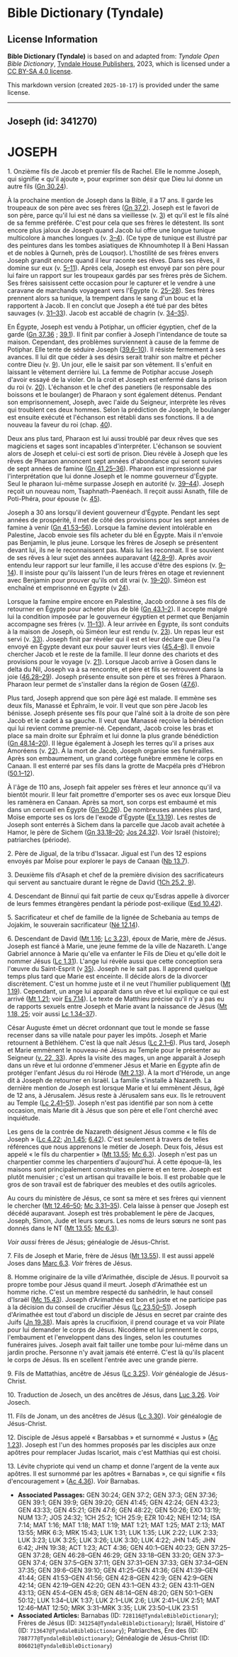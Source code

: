 # Bible Dictionary (Tyndale)

## License Information

**Bible Dictionary (Tyndale)** is based on and adapted from: _Tyndale Open Bible Dictionary_, [Tyndale House Publishers](https://tyndaleopenresources.com/), 2023, which is licensed under a [CC BY-SA 4.0 license](https://creativecommons.org/licenses/by-sa/4.0/legalcode.en).

This markdown version (created `2025-10-17`) is provided under the same license.



--------------------------------

## Joseph (id: 341270)

JOSEPH
======

1\. Onzième fils de Jacob et premier fils de Rachel. Elle le nomme Joseph, qui signifie « qu'il ajoute », pour exprimer son désir que Dieu lui donne un autre fils ([Gn 30\.24](https://ref.ly/Gen30:24)).

À la prochaine mention de Joseph dans la Bible, il a 17 ans. Il garde les troupeaux de son père avec ses frères ([Gn 37\.2](https://ref.ly/Gen37:2)). Joseph est le favori de son père, parce qu'il lui est né dans sa vieillesse (v. [3](https://ref.ly/Gen37:3)) et qu'il est le fils aîné de sa femme préférée. C'est pour cela que ses frères le détestent. Ils sont encore plus jaloux de Joseph quand Jacob lui offre une longue tunique multicolore à manches longues (v. [3–4](https://ref.ly/Gen37:3-Gen37:4)). (Ce type de tunique est illustré par des peintures dans les tombes asiatiques de Khnoumhotep II à Beni Hassan et de nobles à Qurneh, près de Louqsor). L'hostilité de ses frères envers Joseph grandit encore quand il leur raconte ses rêves. Dans ses rêves, il domine sur eux (v. [5–11](https://ref.ly/Gen37:5-Gen37:11)). Après cela, Joseph est envoyé par son père pour lui faire un rapport sur les troupeaux gardés par ses frères près de Sichem. Ses frères saisissent cette occasion pour le capturer et le vendre à une caravane de marchands voyageant vers l'Égypte (v. [25–28](https://ref.ly/Gen37:25-Gen37:28)). Ses frères prennent alors sa tunique, la trempent dans le sang d'un bouc et la rapportent à Jacob. Il en conclut que Joseph a été tué par des bêtes sauvages (v. [31–33](https://ref.ly/Gen37:31-Gen37:33)). Jacob est accablé de chagrin (v. [34–35](https://ref.ly/Gen37:34-Gen37:35)).

En Égypte, Joseph est vendu à Potiphar, un officier égyptien, chef de la garde ([Gn 37\.36](https://ref.ly/Gen37:36) ; [39\.1](https://ref.ly/Gen39:1)). Il finit par confier à Joseph l'intendance de toute sa maison. Cependant, des problèmes surviennent à cause de la femme de Potiphar. Elle tente de séduire Joseph ([39\.6–10](https://ref.ly/Gen39:6-Gen39:10)). Il résiste fermement à ses avances. Il lui dit que céder à ses désirs serait trahir son maître et pécher contre Dieu (v. [9](https://ref.ly/Gen39:9)). Un jour, elle le saisit par son vêtement. Il s'enfuit en laissant le vêtement derrière lui. La femme de Potiphar accuse Joseph d'avoir essayé de la violer. On la croit et Joseph est enfermé dans la prison du roi (v. [20](https://ref.ly/Gen39:20)). L'échanson et le chef des panetiers (le responsable des boissons et le boulanger) de Pharaon y sont également détenus. Pendant son emprisonnement, Joseph, avec l'aide du Seigneur, interprète les rêves qui troublent ces deux hommes. Selon la prédiction de Joseph, le boulanger est ensuite exécuté et l'échanson est rétabli dans ses fonctions. Il a de nouveau la faveur du roi (chap. [40](https://ref.ly/Gen40:1-Gen40:23)).

Deux ans plus tard, Pharaon est lui aussi troublé par deux rêves que ses magiciens et sages sont incapables d'interpréter. L'échanson se souvient alors de Joseph et celui\-ci est sorti de prison. Dieu révèle à Joseph que les rêves de Pharaon annoncent sept années d'abondance qui seront suivies de sept années de famine ([Gn 41\.25–36](https://ref.ly/Gen41:25-Gen41:36)). Pharaon est impressionné par l'interprétation que lui donne Joseph et le nomme gouverneur d'Égypte. Seul le pharaon lui\-même surpasse Joseph en autorité (v. [39–44](https://ref.ly/Gen41:39-Gen41:44)). Joseph reçoit un nouveau nom, Tsaphnath\-Paenéach. Il reçoit aussi Asnath, fille de Poti\-Phéra, pour épouse (v. [45](https://ref.ly/Gen41:45)).

Joseph a 30 ans lorsqu'il devient gouverneur d'Égypte. Pendant les sept années de prospérité, il met de côté des provisions pour les sept années de famine à venir ([Gn 41\.53–56](https://ref.ly/Gen41:53-Gen41:56)). Lorsque la famine devient intolérable en Palestine, Jacob envoie ses fils acheter du blé en Égypte. Mais il n'envoie pas Benjamin, le plus jeune. Lorsque les frères de Joseph se présentent devant lui, ils ne le reconnaissent pas. Mais lui les reconnait. Il se souvient de ses rêves à leur sujet des années auparavant ([42\.8–9](https://ref.ly/Gen42:8-Gen42:9)). Après avoir entendu leur rapport sur leur famille, il les accuse d'être des espions (v. [9–14](https://ref.ly/Gen42:9-Gen42:14)). Il insiste pour qu'ils laissent l'un de leurs frères en otage et reviennent avec Benjamin pour prouver qu'ils ont dit vrai (v. [19–20](https://ref.ly/Gen42:19-Gen42:20)). Siméon est enchaîné et emprisonné en Égypte (v [24](https://ref.ly/Gen42:24)).

Lorsque la famine empire encore en Palestine, Jacob ordonne à ses fils de retourner en Égypte pour acheter plus de blé ([Gn 43\.1–2](https://ref.ly/Gen43:1-Gen43:2)). Il accepte malgré lui la condition imposée par le gouverneur égyptien et permet que Benjamin accompagne ses frères (v. [11–13](https://ref.ly/Gen43:11-Gen43:13)). À leur arrivée en Égypte, ils sont conduits à la maison de Joseph, où Siméon leur est rendu (v. [23](https://ref.ly/Gen43:23)). Un repas leur est servi (v. [33](https://ref.ly/Gen43:33)). Joseph finit par révéler qui il est et leur déclare que Dieu l'a envoyé en Égypte devant eux pour sauver leurs vies ([45\.4–8](https://ref.ly/Gen45:4-Gen45:8)). Il envoie chercher Jacob et le reste de la famille. Il leur donne des chariots et des provisions pour le voyage (v. [21](https://ref.ly/Gen45:21)). Lorsque Jacob arrive à Gosen dans le delta du Nil, Joseph va à sa rencontre, et père et fils se retrouvent dans la joie ([46\.28–29](https://ref.ly/Gen46:28-Gen46:29)). Joseph présente ensuite son père et ses frères à Pharaon. Pharaon leur permet de s'installer dans la région de Gosen ([47\.6](https://ref.ly/Gen47:6)).

Plus tard, Joseph apprend que son père âgé est malade. Il emmène ses deux fils, Manassé et Éphraïm, le voir. Il veut que son père Jacob les bénisse. Joseph présente ses fils pour que l'aîné soit à la droite de son père Jacob et le cadet à sa gauche. Il veut que Manassé reçoive la bénédiction qui lui revient comme premier\-né. Cependant, Jacob croise les bras et place sa main droite sur Éphraïm et lui donne la plus grande bénédiction ([Gn 48\.14–20](https://ref.ly/Gen48:14-Gen48:20)). Il lègue également à Joseph les terres qu'il a prises aux Amoréens (v. [22](https://ref.ly/Gen48:22)). À la mort de Jacob, Joseph organise ses funérailles. Après son embaumement, un grand cortège funèbre emmène le corps en Canaan. Il est enterré par ses fils dans la grotte de Macpéla près d'Hébron ([50\.1–12](https://ref.ly/Gen50:1-Gen50:12)).

À l'âge de 110 ans, Joseph fait appeler ses frères et leur annonce qu'il va bientôt mourir. Il leur fait promettre d'emporter ses os avec eux lorsque Dieu les ramènera en Canaan. Après sa mort, son corps est embaumé et mis dans un cercueil en Égypte ([Gn 50\.26](https://ref.ly/Gen50:26)). De nombreuses années plus tard, Moïse emporte ses os lors de l'exode d'Égypte ([Ex 13\.19](https://ref.ly/Exod13:19)). Les restes de Joseph sont enterrés à Sichem dans la parcelle que Jacob avait achetée à Hamor, le père de Sichem ([Gn 33\.18–20](https://ref.ly/Gen33:18-Gen33:20); [Jos 24\.32](https://ref.ly/Josh24:32)). *Voir* Israël (histoire); patriarches (période).

2\. Père de Jigual, de la tribu d'Issacar. Jigual est l'un des 12 espions envoyés par Moïse pour explorer le pays de Canaan ([Nb 13\.7](https://ref.ly/Num13:7)).

3\. Deuxième fils d'Asaph et chef de la première division des sacrificateurs qui servent au sanctuaire durant le règne de David ([1Ch 25\.2, 9](https://ref.ly/1Chr25:2,1Chr25:9)).

4\. Descendant de Binnuï qui fait partie de ceux qu'Esdras appelle à divorcer de leurs femmes étrangères pendant la période post\-exilique ([Esd 10\.42](https://ref.ly/Ezra10:42)).

5\. Sacrificateur et chef de famille de la lignée de Schebania au temps de Jojakim, le souverain sacrificateur ([Né 12\.14](https://ref.ly/Neh12:14)).

6\. Descendant de David ([Mt 1\.16](https://ref.ly/Matt1:16); [Lc 3\.23](https://ref.ly/Luke3:23)), époux de Marie, mère de Jésus. Joseph est fiancé à Marie, une jeune femme de la ville de Nazareth. L'ange Gabriel annonce à Marie qu'elle va enfanter le Fils de Dieu et qu'elle doit le nommer Jésus ([Lc 1\.31](https://ref.ly/Luke1:31)). L'ange lui révèle aussi que cette conception sera l'œuvre du Saint\-Esprit (v [35](https://ref.ly/Luke1:35)). Joseph ne le sait pas. Il apprend quelque temps plus tard que Marie est enceinte. Il décide alors de la divorcer discrètement. C'est un homme juste et il ne veut l'humilier publiquement ([Mt 1\.19](https://ref.ly/Matt1:19)). Cependant, un ange lui apparaît dans un rêve et lui explique ce qui est arrivé ([Mt 1\.21](https://ref.ly/Matt1:21); voir [Es 7\.14](https://ref.ly/Isa7:14)). Le texte de Matthieu précise qu'il n'y a pas eu de rapports sexuels entre Joseph et Marie avant la naissance de Jésus ([Mt 1\.18, 25](https://ref.ly/Matt1:18,Matt1:25); voir aussi [Lc 1\.34–37](https://ref.ly/Luke1:34-Luke1:37)).

César Auguste émet un décret ordonnant que tout le monde se fasse recenser dans sa ville natale pour payer les impôts. Joseph et Marie retournent à Bethléhem. C'est là que naît Jésus ([Lc 2\.1–6](https://ref.ly/Luke2:1-Luke2:6)). Plus tard, Joseph et Marie emmènent le nouveau\-né Jésus au Temple pour le présenter au Seigneur ([v. 22, 33](https://ref.ly/Luke2:22,Luke2:33)). Après la visite des mages, un ange apparaît à Joseph dans un rêve et lui ordonne d'emmener Jésus et Marie en Égypte afin de protéger l'enfant Jésus du roi Hérode ([Mt 2\.13](https://ref.ly/Matt2:13)). À la mort d'Hérode, un ange dit à Joseph de retourner en Israël. La famille s'installe à Nazareth. La dernière mention de Joseph est lorsque Marie et lui emmènent Jésus, âgé de 12 ans, à Jérusalem. Jésus reste à Jérusalem sans eux. Ils le retrouvent au Temple ([Lc 2\.41–51](https://ref.ly/Luke2:41-Luke2:51)). Joseph n'est pas identifié par son nom à cette occasion, mais Marie dit à Jésus que son père et elle l'ont cherché avec inquiétude.

Les gens de la contrée de Nazareth désignent Jésus comme « le fils de Joseph » ([Lc 4\.22](https://ref.ly/Luke4:22); [Jn 1\.45](https://ref.ly/John1:45); [6\.42](https://ref.ly/John6:42)). C'est seulement à travers de telles références que nous apprenons le métier de Joseph. Deux fois, Jésus est appelé « le fils du charpentier » ([Mt 13\.55](https://ref.ly/Matt13:55); [Mc 6\.3](https://ref.ly/Mark6:3)). Joseph n'est pas un charpentier comme les charpentiers d'aujourd'hui. À cette époque\-là, les maisons sont principalement construites en pierre et en terre. Joseph est plutôt menuisier ; c'est un artisan qui travaille le bois. Il est probable que le gros de son travail est de fabriquer des meubles et des outils agricoles.

Au cours du ministère de Jésus, ce sont sa mère et ses frères qui viennent le chercher ([Mt 12\.46–50](https://ref.ly/Matt12:46-Matt12:50); [Mc 3\.31–35](https://ref.ly/Mark3:31-Mark3:35)). Cela laisse à penser que Joseph est décédé auparavant. Joseph est très probablement le père de Jacques, Joseph, Simon, Jude et leurs sœurs. Les noms de leurs sœurs ne sont pas donnés dans le NT ([Mt 13\.55](https://ref.ly/Matt13:55); [Mc 6\.3](https://ref.ly/Mark6:3)).

*Voir aussi* frères de Jésus; généalogie de Jésus\-Christ.

7\. Fils de Joseph et Marie, frère de Jésus ([Mt 13\.55](https://ref.ly/Matt13:55)). Il est aussi appelé Joses dans [Marc 6\.3](https://ref.ly/Mark6:3). *Voir* frères de Jésus.

8\. Homme originaire de la ville d'Arimathée, disciple de Jésus. Il pourvoit sa propre tombe pour Jésus quand il meurt. Joseph d'Arimathée est un homme riche. C'est un membre respecté du sanhédrin, le haut conseil d'Israël ([Mc 15\.43](https://ref.ly/Mark15:43)). Joseph d'Arimathée est bon et juste et ne participe pas à la décision du conseil de crucifier Jésus ([Lc 23\.50–51](https://ref.ly/Luke23:50-Luke23:51)). Joseph d'Arimathée est tout d'abord un disciple de Jésus en secret par crainte des Juifs ([Jn 19\.38](https://ref.ly/John19:38)). Mais après la crucifixion, il prend courage et va voir Pilate pour lui demander le corps de Jésus. Nicodème et lui prennent le corps, l'embaument et l'enveloppent dans des linges, selon les coutumes funéraires juives. Joseph avait fait tailler une tombe pour lui\-même dans un jardin proche. Personne n'y avait jamais été enterré. C'est là qu'ils placent le corps de Jésus. Ils en scellent l'entrée avec une grande pierre.

9\. Fils de Mattathias, ancêtre de Jésus ([Lc 3\.25](https://ref.ly/Luke3:25)). *Voir* généalogie de Jésus\-Christ.

10\. Traduction de Josech, un des ancêtres de Jésus, dans [Luc 3\.26](https://ref.ly/Luke3:26). *Voir* Josech.

11\. Fils de Jonam, un des ancêtres de Jésus ([Lc 3\.30](https://ref.ly/Luke3:30)). *Voir* généalogie de Jésus\-Christ.

12\. Disciple de Jésus appelé « Barsabbas » et surnommé « Justus » ([Ac 1\.23](https://ref.ly/Acts1:23)). Joseph est l'un des hommes proposés par les disciples aux onze apôtres pour remplacer Judas Iscariot, mais c'est Matthias qui est choisi.

13\. Lévite chypriote qui vend un champ et donne l'argent de la vente aux apôtres. Il est surnommé par les apôtres « Barnabas », ce qui signifie « fils d'encouragement » ([Ac 4\.36](https://ref.ly/Acts4:36)). *Voir* Barnabas.

* **Associated Passages:** GEN 30:24; GEN 37:2; GEN 37:3; GEN 37:36; GEN 39:1; GEN 39:9; GEN 39:20; GEN 41:45; GEN 42:24; GEN 43:23; GEN 43:33; GEN 45:21; GEN 47:6; GEN 48:22; GEN 50:26; EXO 13:19; NUM 13:7; JOS 24:32; 1CH 25:2; 1CH 25:9; EZR 10:42; NEH 12:14; ISA 7:14; MAT 1:16; MAT 1:18; MAT 1:19; MAT 1:21; MAT 1:25; MAT 2:13; MAT 13:55; MRK 6:3; MRK 15:43; LUK 1:31; LUK 1:35; LUK 2:22; LUK 2:33; LUK 3:23; LUK 3:25; LUK 3:26; LUK 3:30; LUK 4:22; JHN 1:45; JHN 6:42; JHN 19:38; ACT 1:23; ACT 4:36; GEN 40:1–GEN 40:23; GEN 37:25–GEN 37:28; GEN 46:28–GEN 46:29; GEN 33:18–GEN 33:20; GEN 37:3–GEN 37:4; GEN 37:5–GEN 37:11; GEN 37:31–GEN 37:33; GEN 37:34–GEN 37:35; GEN 39:6–GEN 39:10; GEN 41:25–GEN 41:36; GEN 41:39–GEN 41:44; GEN 41:53–GEN 41:56; GEN 42:8–GEN 42:9; GEN 42:9–GEN 42:14; GEN 42:19–GEN 42:20; GEN 43:1–GEN 43:2; GEN 43:11–GEN 43:13; GEN 45:4–GEN 45:8; GEN 48:14–GEN 48:20; GEN 50:1–GEN 50:12; LUK 1:34–LUK 1:37; LUK 2:1–LUK 2:6; LUK 2:41–LUK 2:51; MAT 12:46–MAT 12:50; MRK 3:31–MRK 3:35; LUK 23:50–LUK 23:51
* **Associated Articles:** Barnabas (ID: `728116@TyndaleBibleDictionary`); Frères de Jésus (ID: `341254@TyndaleBibleDictionary`); Israël, Histoire d' (ID: `713647@TyndaleBibleDictionary`); Patriarches, Ère des (ID: `788777@TyndaleBibleDictionary`); Généalogie de Jésus-Christ (ID: `806021@TyndaleBibleDictionary`)

